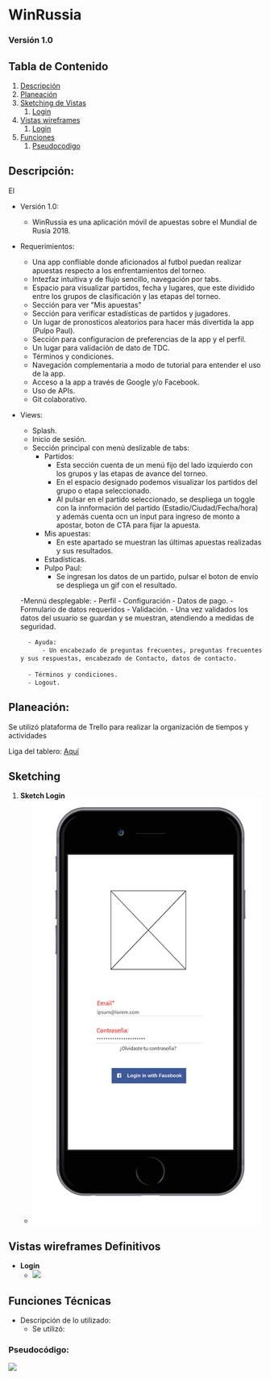 # WinRussia # 
### Versión 1.0


## Tabla de Contenido
1. [Descripción](#descripcion)
2. [Planeación](#planeacion)
3. [Sketching de Vistas](#sketching)
    1. [Login](#sketch-login)
4. [Vistas wireframes](#wireframes)
    1. [Login](#login)
5. [Funciones](#funciones)
    1. [Pseudocodigo](#pseudo)


## <a name="descripcion"></a> Descripción: ##

El 

- Versión 1.0:

    - WinRussia es una aplicación móvil de apuestas sobre el Mundial de Rusia 2018. 

- Requerimientos: 

	- Una app confliable donde aficionados al futbol puedan realizar apuestas respecto a los enfrentamientos del torneo. 	
	- Intezfaz intuitiva y de flujo sencillo, navegación por tabs. 
	- Espacio para visualizar partidos, fecha y lugares, que este dividido entre los grupos de clasificación y las etapas del torneo. 
	- Sección para ver "Mis apuestas"
	- Sección para verificar estadísticas de partidos y jugadores. 
	- Un lugar de pronosticos aleatorios para hacer más divertida la app (Pulpo Paul). 
	- Sección para configuracion de preferencias de la app y el perfil. 
	- Un lugar para validación de dato de TDC. 
	- Términos y condiciones. 
    - Navegación complementaria a modo de tutorial para entender el uso de la app.
    - Acceso a la app a través de Google y/o Facebook.   
    - Uso de APIs.
    - Git colaborativo. 

- Views: 

	- Splash.
	- Inicio de sesión.
	- Sección principal con menú deslizable de tabs: 
		- Partidos:
			- Esta sección cuenta de un menú fijo del lado izquierdo con los grupos y las etapas de avance del torneo. 
			- En el espacio designado podemos visualizar los partidos del grupo o etapa seleccionado. 
			- Al pulsar en el partido seleccionado, se despliega un toggle con la innformación del partido (Estadio/Ciudad/Fecha/hora) y además cuenta ocn un input para ingreso de monto a apostar, boton de CTA para fijar la apuesta.   
		- Mis apuestas: 
			- En este apartado se muestran las últimas apuestas realizadas y sus resultados. 
		- Estadísticas. 
		- Pulpo Paul: 
			- Se ingresan los datos de un partido, pulsar el boton de envío se despliega un gif con el resultado.  

	-Mennú desplegable: 
		- Perfil 
		- Configuración
		- Datos de pago. 
			- Formulario de datos requeridos
			- Validación.
			- Una vez validados los datos del usuario se guardan y se muestran, atendiendo a medidas de seguridad. 

		- Ayuda: 
			- Un encabezado de preguntas frecuentes, preguntas frecuentes y sus respuestas, encabezado de Contacto, datos de contacto. 

		- Términos y condiciones.
		- Logout.


## <a name="planeacion"></a> Planeación: 

Se utilizó plataforma de Trello para realizar la organización de tiempos y actividades

Liga del tablero: [Aquí](https://trello.com/b/tEWFmgOW/principal-board)  

## <a name="sketching"></a> Sketching ##
1.  <a name="sketch-login"></a>**Sketch Login**
    - <img src=assets/images/Sketches/sketch-login.png>

## <a name="wireframes"></a> Vistas wireframes Definitivos
- <a name="login"></a>**Login**
    - <img src=assets/images/------------->

## <a name="funciones"></a> Funciones Técnicas <a name="funciones"></a>
- Descripción de lo utilizado:
    - Se utilizó:

### <a name="pseudo"></a> Pseudocódigo:
<img src=assets/images/----------------->


